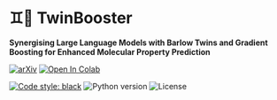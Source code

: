# :gemini::rocket: TwinBooster

**Synergising Large Language Models with Barlow Twins and Gradient Boosting for Enhanced Molecular Property Prediction**

[![arXiv](https://img.shields.io/badge/arXiv-xyz.xyz-b31b1b.svg)](https://arxiv.org/abs/xyz.xyz)
[![Open In Colab](https://colab.research.google.com/assets/colab-badge.svg)](https://colab.research.google.com/github/maxischuh/TwinBooster/blob/main/twinbooster/twinbooster_example.ipynb)

[![Code style: black](https://img.shields.io/badge/code%20style-black-000000.svg)](https://github.com/psf/black)
![Python version](https://img.shields.io/badge/python-v.3.8-blue)
![License](https://img.shields.io/badge/license-MIT-orange)